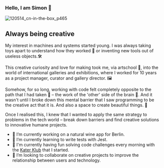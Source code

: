 ### Hello, I am Simon 🤝

![120514_cn-in-the-box_p465](https://user-images.githubusercontent.com/76006710/113735071-2c0e6d00-96fc-11eb-86c8-aa6d1ebc0aae.jpeg)

## Always being creative

My interest in machines and systems started young. I was always taking toys apart to understand how they worked 🧰 or inventing new tools out of useless objects.🛠

This creative curiosity and love for making took me, via artschool 🎨, into the world of international galleries and exhibitions, where I worked for 10 years as a project manager, curator and gallery director. 🖼

Somehow, for so long, working with code felt completely opposite to the path that I had taken 👾 – the work of the 'other' side of the brain 🧠.  And it wasn't until I broke down this mental barrier that I saw programming to be the creative act that it is. And also a space to create beautiful things. 🍎

Once I realised this, I knew that I wanted to apply the same strategy to problems in the tech world – break down barriers and find creative solutions to innovative humane projects.

- 🔭 I’m currently working on a natural wine app for Berlin.
- 🌱 I’m currently learning to write tests with Jest.
- 👾 I'm currently having fun solving code challenges every morning with the [Kater Klub](https://github.com/simongowing1/Katas "Kater Klub repo") that I started.
- 👯 I’m looking to collaborate on creative projects to improve the relationship between users and technology.
